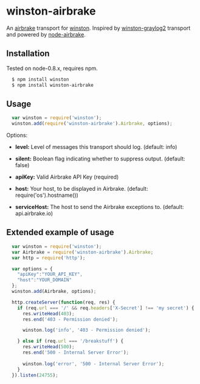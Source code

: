 winston-airbrake
================

An [airbrake][2] transport for [winston][0]. Inspired by [winston-graylog2][1] transport and powered by [node-airbrake][3].

## Installation
Tested on node-0.8.x, requires npm.

``` sh
  $ npm install winston
  $ npm install winston-airbrake
```

## Usage
``` js
  var winston = require('winston');
  winston.add(require('winston-airbrake').Airbrake, options);

```

Options:

* __level:__ Level of messages this transport should log. (default: info)
* __silent:__ Boolean flag indicating whether to suppress output. (default: false)

* __apiKey:__ Valid Airbrake API Key (required)
* __host:__ Your host, to be displayed in Airbrake. (default: require('os').hostname())
* __serviceHost:__ The host to send the Airbrake exceptions to. (default: api.airbrake.io)

## Extended example of usage
``` js
  var winston = require('winston');
  var Airbrake = require('winston-airbrake').Airbrake;
  var http = require('http');

  var options = {
    "apiKey":"YOUR_API_KEY",
    "host":"YOUR_DOMAIN"
  };
  winston.add(Airbrake, options);

  http.createServer(function(req, res) {
    if (req.url === '/' && req.headers['X-Secret'] !== 'my secret') {
      res.writeHead(403);
      res.end('403 - Permission denied');

      winston.log('info', '403 - Permission denied');

    } else if (req.url === '/breakstuff') {
      res.writeHead(500);
      res.end('500 - Internal Server Error');
    
      winston.log('error', '500 - Internal Server Error');
    }
  }).listen(24755);
```

[0]: https://github.com/flatiron/winston
[1]: https://github.com/flite/winston-graylog2
[2]: https://airbrake.io
[3]: https://github.com/felixge/node-airbrake
